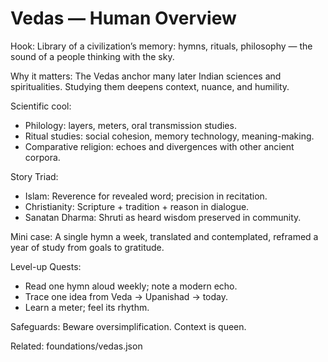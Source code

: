 # Vedas — Human Overview

Hook:
Library of a civilization’s memory: hymns, rituals, philosophy — the sound of a people thinking with the sky.

Why it matters:
The Vedas anchor many later Indian sciences and spiritualities. Studying them deepens context, nuance, and humility.

Scientific cool:
- Philology: layers, meters, oral transmission studies.
- Ritual studies: social cohesion, memory technology, meaning-making.
- Comparative religion: echoes and divergences with other ancient corpora.

Story Triad:
- Islam: Reverence for revealed word; precision in recitation.
- Christianity: Scripture + tradition + reason in dialogue.
- Sanatan Dharma: Shruti as heard wisdom preserved in community.

Mini case:
A single hymn a week, translated and contemplated, reframed a year of study from goals to gratitude.

Level-up Quests:
- Read one hymn aloud weekly; note a modern echo.
- Trace one idea from Veda → Upanishad → today.
- Learn a meter; feel its rhythm.

Safeguards:
Beware oversimplification. Context is queen.

Related: foundations/vedas.json

